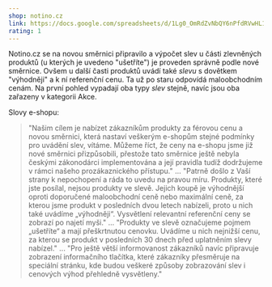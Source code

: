 ```yaml
---
shop: notino.cz
link: https://docs.google.com/spreadsheets/d/1Lg0_OmRdZvNbQY6nPfdRVwHL1xP7K52ake4dLC3_pUo/edit?usp=sharing
rating: 1
---
```


Notino.cz se na novou směrnici připravilo a výpočet slev u části zlevněných produktů (u kterých je uvedeno "ušetříte") je proveden správně podle nové směrnice. Ovšem u další časti produktů uvádí také _slevu_ s dovětkem "výhodněji" a k ní referenční cenu. Ta už po staru odpovídá maloobchodním cenám. Na první pohled vypadají oba typy _slev_ stejně, navíc jsou oba zařazeny v kategorii Akce.

Slovy e-shopu:

> "Našim cílem je nabízet zákazníkům produkty za férovou cenu a novou směrnici, která nastaví veškerým e-shopům stejné podmínky pro uvádění slev, vítáme. Můžeme říct, že ceny na e-shopu jsme již nové směrnici přizpůsobili, přestože tato směrnice ještě nebyla českými zákonodárci implementována a její pravidla tudíž dodržujeme v rámci našeho prozákaznického přístupu." ... "Patrně došlo z Vaší strany k nepochopení a ráda to uvedu na pravou míru. Produkty, které jste posílal, nejsou produkty ve slevě. Jejich koupě je výhodnější oproti doporučené maloobchodní ceně nebo maximální ceně, za kterou jsme produkt v posledních dvou letech nabízeli, proto u nich také uvádíme „výhodněji“. Vysvětlení relevantní referenční ceny se zobrazí po najetí myši." ... "Produkty ve slevě označujeme pojmem „ušetříte“ a mají přeškrtnutou cenovku. Uvádíme u nich nejnižší cenu, za kterou se produkt v posledních 30 dnech před uplatněním slevy nabízel." ... "Pro ještě větší informovanost zákazníků navíc připravuje zobrazení informačního tlačítka, které zákazníky přesměruje na speciální stránku, kde budou veškeré způsoby zobrazování slev i cenových výhod přehledně vysvětleny."
